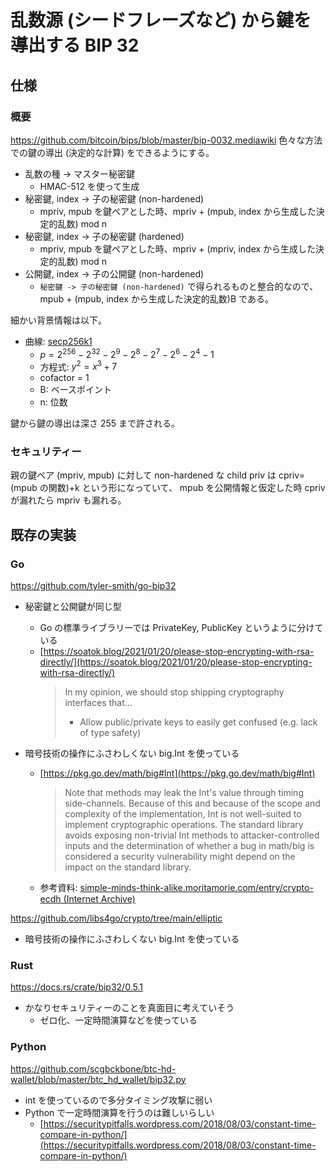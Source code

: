 # 乱数源 (シードフレーズなど) から鍵を導出する BIP 32

## 仕様
### 概要
https://github.com/bitcoin/bips/blob/master/bip-0032.mediawiki
色々な方法での鍵の導出 (決定的な計算) をできるようにする。
- 乱数の種 -> マスター秘密鍵
  - HMAC-512 を使って生成
- 秘密鍵, index -> 子の秘密鍵 (non-hardened)
  - mpriv, mpub を鍵ペアとした時、mpriv + (mpub, index から生成した決定的乱数) mod n
- 秘密鍵, index -> 子の秘密鍵 (hardened)
  - mpriv, mpub を鍵ペアとした時、mpriv + (mpriv, index から生成した決定的乱数) mod n
- 公開鍵, index -> 子の公開鍵 (non-hardened)
  - `秘密鍵 -> 子の秘密鍵 (non-hardened)` で得られるものと整合的なので、mpub + (mpub, index から生成した決定的乱数)B である。

細かい背景情報は以下。
- 曲線: [secp256k1](https://www.secg.org/sec2-v2.pdf)
  - $p = 2^{256} - 2^{32} - 2^9 - 2^8 - 2^7 - 2^6 - 2^4 - 1$
  - 方程式: $y^2 = x^3+7$
  - cofactor = 1
  - B: ベースポイント
  - n: 位数

鍵から鍵の導出は深さ 255 まで許される。

### セキュリティー
親の鍵ペア (mpriv, mpub) に対して non-hardened な child priv は cpriv=(mpub の関数)+k という形になっていて、 mpub を公開情報と仮定した時 cpriv が漏れたら mpriv も漏れる。

## 既存の実装
### Go
https://github.com/tyler-smith/go-bip32
- 秘密鍵と公開鍵が同じ型
  - Go の標準ライブラリーでは PrivateKey, PublicKey というように分けている
  - [https://soatok.blog/2021/01/20/please-stop-encrypting-with-rsa-directly/](https://soatok.blog/2021/01/20/please-stop-encrypting-with-rsa-directly/)
    > In my opinion, we should stop shipping cryptography interfaces that…
    > - Allow public/private keys to easily get confused (e.g. lack of type safety)

- 暗号技術の操作にふさわしくない big.Int を使っている
  - [https://pkg.go.dev/math/big#Int](https://pkg.go.dev/math/big#Int)
    > Note that methods may leak the Int's value through timing side-channels. Because of this and because of the scope and complexity of the implementation, Int is not well-suited to implement cryptographic operations. The standard library avoids exposing non-trivial Int methods to attacker-controlled inputs and the determination of whether a bug in math/big is considered a security vulnerability might depend on the impact on the standard library.
  - 参考資料: [simple-minds-think-alike.moritamorie.com/entry/crypto-ecdh (Internet Archive)](https://web.archive.org/web/20230601112654if_/https://simple-minds-think-alike.moritamorie.com/entry/crypto-ecdh)

https://github.com/libs4go/crypto/tree/main/elliptic
- 暗号技術の操作にふさわしくない big.Int を使っている

### Rust
https://docs.rs/crate/bip32/0.5.1
- かなりセキュリティーのことを真面目に考えていそう
  - ゼロ化、一定時間演算などを使っている

### Python
https://github.com/scgbckbone/btc-hd-wallet/blob/master/btc_hd_wallet/bip32.py
- int を使っているので多分タイミング攻撃に弱い
- Python で一定時間演算を行うのは難しいらしい
  - [https://securitypitfalls.wordpress.com/2018/08/03/constant-time-compare-in-python/](https://securitypitfalls.wordpress.com/2018/08/03/constant-time-compare-in-python/)
